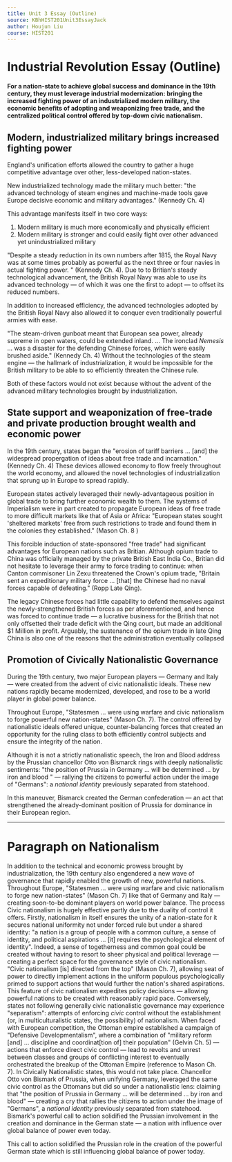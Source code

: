 ```yaml
---
title: Unit 3 Essay (Outline)
source: KBhHIST201Unit3EssayJack
author: Houjun Liu
course: HIST201
---
```


# Industrial Revolution Essay (Outline)
**For a nation-state to achieve global success and dominance in the 19th century, they must leverage industrial modernization: bringing the increased fighting power of an industrialized modern military, the economic benefits of adopting and weaponizing free trade, and the centralized political control offered by top-down civic nationalism.**

## Modern, industrialized military brings increased fighting power
England's unification efforts allowed the country to gather a huge competitive advantage over other, less-developed nation-states.

New industrialized technology made the military much better: "the advanced technology of steam engines and machine-made tools gave Europe decisive economic and military advantages." (Kennedy Ch. 4) 

This advantage manifests itself in two core ways: 

1) Modern military is much more economically and physically efficient
2) Modern military is stronger and could easily fight over other advanced yet unindustrialized military 

"Despite a steady reduction in its own numbers after 1815, the Royal Navy was at some times probably as powerful as the next three or four navies in actual fighting power. " (Kennedy Ch. 4). Due to to Britian's steady technological advancement, the British Royal Navy was able to use its advanced technology — of which it was one the first to adopt — to offset its reduced numbers.

In addition to increased efficiency, the advanced technologies adopted by the British Royal Navy also allowed it to conquer even traditionally powerful armies with ease.

"The steam-driven gunboat meant that European sea power, already supreme in open waters, could be extended inland. ... The ironclad _Nemesis_ ... was a disaster for the defending Chinese forces, which were easily brushed aside." (Kennedy Ch. 4) Without the technologies of the steam engine — the hallmark of industrialization, it would be impossible for the British military to be able to so efficiently threaten the Chinese rule.

Both of these factors would not exist because without the advent of the advanced military technologies brought by industrialization.

## State support and weaponization of free-trade and private production brought wealth and economic power
In the 19th century, states began the "erosion of tariff barriers ... [and] the widespread propergation of ideas about free trade and incarnation." (Kennedy Ch. 4) These devices allowed economy to flow freely throughout the world economy, and allowed the novel technologies of industrialization that sprung up in Europe to spread rapidly. 

European states actively leveraged their newly-advantageous position in global trade to bring further economic wealth to them. The systems of Imperialism were in part created to propagate European ideas of free trade to more difficult markets like that of Asia or Africa: "European states sought 'sheltered markets' free from such restrictions to trade and found them in the colonies they established." (Mason Ch. 8 )

This forcible induction of state-sponsored "free trade" had significant advantages for European nations such as Britian. Although opium trade to China was officially managed by the private British East India Co., Britian did not hesitate to leverage their army to force trading to continue: when Canton commisoner Lin Zexu threatened the Crown's opium trade, "Britain sent an expeditionary military force ... [that] the Chinese had no naval forces capable of defeating." (Ropp Late Qing). 

The legacy Chinese forces had little capability to defend themselves against the newly-strengthened British forces as per aforementioned, and hence was forced to continue trade — a lucrative business for the British that not only offsetted their trade deficit with the Qing court, but made an additional $1 Million in profit. Arguably, the sustenance of the opium trade in late Qing China is also one of the reasons that the administration eventually collapsed

## Promotion of Civically Nationalistic Governance
During the 19th century, two major European players — Germany and Italy — were created from the advent of civic nationalistic ideals. These new nations rapidly became modernized, developed, and rose to be a world player in global power balance.

Throughout Europe, "Statesmen ... were using warfare and civic nationalism to forge powerful new nation-states" (Mason Ch. 7). The control offered by nationalistic ideals offered unique, counter-balancing forces that created an opportunity for the ruling class to both efficiently control subjects and ensure the integrity of the nation.

Although it is not a strictly nationalistic speech, the Iron and Blood address by the Prussian chancellor Otto von Bismarck rings with deeply nationalistic sentiments: "the position of Prussia in Germany ... will be determined ... by iron and blood " — rallying the citizens to powerful action under the image of "Germans": a _national identity_ previously separated from statehood.

In this maneuver, Bismarck created the German confederation — an act that strengthened the already-dominant position of Prussia for dominance in their European region.

***

# Paragraph on Nationalism

In addition to the technical and economic prowess brought by industrialization, the 19th century also engendered a new wave of governance that rapidly enabled the growth of new, powerful nations. Throughout Europe, "Statesmen ... were using warfare and civic nationalism to forge new nation-states" (Mason Ch. 7) like that of Germany and Italy — creating soon-to-be dominant players on world power balance. The process Civic nationalism is hugely effective partly due to the duality of control it offers. Firstly, nationalism in itself ensures the unity of a nation-state for it secures national uniformity not under forced rule but under a shared identity: "a nation is a group of people with a common culture, a sense of identity, and political aspirations ... [it] requires the psychological element of identity". Indeed, a sense of togetherness and common goal could be created without having to resort to sheer physical and political leverage — creating a perfect space for the governance style of civic nationalism.  "Civic nationalism [is] directed from the top" (Mason Ch. 7), allowing seat of power to directly implement actions in the uniform populous psychologically primed to support actions that would further the nation's shared aspirations. This feature of civic nationalism expedites policy decisions — allowing powerful nations to be created with reasonably rapid pace. Conversely, states not following generally civic nationalistic governance may experience "separatism": attempts of enforcing _civic_ control without the establishment (or, in multiculturalistic states, the possibility) of nationalism. When faced with European competition, the Ottoman empire established a campaign of "Defensive Developmentalism", where a combination of "military reform [and] ... discipline and coordinat[tion of] their population" (Gelvin Ch. 5) — actions that enforce direct civic control — lead to revolts and unrest between classes and groups of conflicting interest to eventually orchestrated the breakup of the Ottoman Empire (reference to Mason Ch. 7). In Civically Nationalistic states, this would not take place. Chancellor Otto von Bismark of Prussia, when unifying Germany, leveraged the same civic control as the Ottomans but did so under a nationalistic lens: claiming that "the position of Prussia in Germany ... will be determined ... by iron and blood"  — creating a cry that rallies the citizens to action under the image of "Germans", a _national identity_ previously separated from statehood. Bismark's powerful call to action solidified the Prussian involvement in the creation and dominance in the German state — a nation with influence over global balance of power even today.



This call to action solidified the Prussian role in the creation of the powerful German state which is still influencing global balance of power today.

